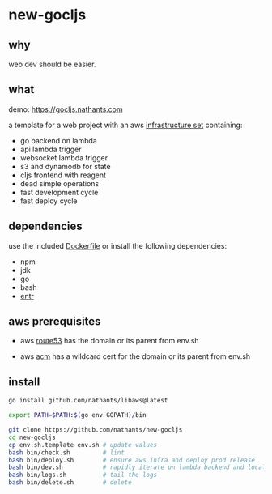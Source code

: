 # new-gocljs

## why

web dev should be easier.

## what

demo: https://gocljs.nathants.com

a template for a web project with an aws [infrastructure set](https://github.com/nathants/libaws#infrastructure-set) containing:
 - go backend on lambda
 - api lambda trigger
 - websocket lambda trigger
 - s3 and dynamodb for state
 - cljs frontend with reagent
 - dead simple operations
 - fast development cycle
 - fast deploy cycle

## dependencies

use the included [Dockerfile](./Dockerfile) or install the following dependencies:
- npm
- jdk
- go
- bash
- [entr](https://formulae.brew.sh/formula/entr)

## aws prerequisites

- aws [route53](https://console.aws.amazon.com/route53/v2/hostedzones) has the domain or its parent from env.sh

- aws [acm](https://us-west-2.console.aws.amazon.com/acm/home) has a wildcard cert for the domain or its parent from env.sh

## install

```bash
go install github.com/nathants/libaws@latest

export PATH=$PATH:$(go env GOPATH)/bin
```

```bash
git clone https://github.com/nathants/new-gocljs
cd new-gocljs
cp env.sh.template env.sh # update values
bash bin/check.sh         # lint
bash bin/deploy.sh        # ensure aws infra and deploy prod release
bash bin/dev.sh           # rapidly iterate on lambda backend and localhost:8000 frontend
bash bin/logs.sh          # tail the logs
bash bin/delete.sh        # delete
```
